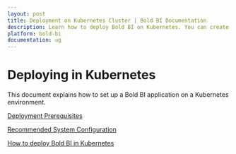 ```yaml
---
layout: post
title: Deployment on Kubernetes Cluster | Bold BI Documentation
description: Learn how to deploy Bold BI on Kubernetes. You can create a Kubernetes cluster on either cloud or on-premise infrastructure.
platform: bold-bi
documentation: ug
---
```


# Deploying in Kubernetes

This document explains how to set up a Bold BI application on a Kubernetes environment.

[Deployment Prerequisites](/deploying-bold-bi/deploying-in-kubernetes/prerequisites-kubernetes/)

[Recommended System Configuration](/deploying-bold-bi/deploying-in-kubernetes/recommended-system-configuration/)

[How to deploy Bold BI in Kubernetes](/deploying-bold-bi/deploying-in-kubernetes/bold-bi-on-kubernetes/)